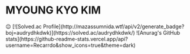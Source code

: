 <h1>MYOUNG KYO KIM</h1>😉
[![Solved.ac Profile](http://mazassumnida.wtf/api/v2/generate_badge?boj=audrydhkdwk)](https://solved.ac/audrydhkdwk/)
![Anurag's GitHub stats](https://github-readme-stats.vercel.app/api?username=Recarrdo&show_icons=true&theme=dark)

